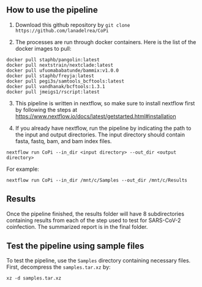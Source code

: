 ## How to use the pipeline
1) Download this github repository by 
```git clone https://github.com/lanadelrea/CoPi```

2) The processes are run through docker containers. Here is the list of the docker images to pull:
```
docker pull staphb/pangolin:latest
docker pull nextstrain/nextclade:latest
docker pull ufuomababatunde/bammix:v1.0.0
docker pull staphb/freyja:latest
docker pull pegi3s/samtools_bcftools:latest
docker pull vandhanak/bcftools:1.3.1
docker pull jmeigs1/rscript:latest
```

3) This pipeline is written in nextflow, so make sure to install nextflow first by following the steps at https://www.nextflow.io/docs/latest/getstarted.html#installation

4) If you already have nextflow, run the pipeline by indicating the path to the input and output directories. The input directory should contain fasta, fastq, bam, and bam index files. 
```
nextflow run CoPi --in_dir <input directory> --out_dir <output directory>
```

For example:
```
nextflow run CoPi --in_dir /mnt/c/Samples --out_dir /mnt/c/Results
```

## Results
Once the pipeline finished, the results folder will have 8 subdirectories containing results from each of the step used to test for SARS-CoV-2 coinfection. The summarized report is in the final folder. 

## Test the pipeline using sample files
To test the pipeline, use the `Samples` directory containing necessary files. First, decompress the `samples.tar.xz` by:
```
xz -d samples.tar.xz
```
